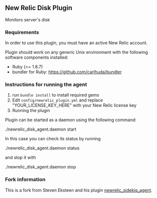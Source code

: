 ## New Relic Disk Plugin

Monitors server's disk

### Requirements

In order to use this plugin, you must have an active New Relic account.

Plugin should work on any generic Unix environment with the following
software components installed:

  - Ruby (>= 1.8.7)
  - bundler for Ruby: https://github.com/carlhuda/bundler

### Instructions for running the agent

1. run `bundle install` to install required gems
2. Edit `config/newrelic_plugin.yml` and replace "YOUR_LICENSE_KEY_HERE" with your New Relic license key
3. Running the plugin

Plugin can  be started as a daemon using the following command:

  ./newrelic_disk_agent.daemon start

In this case you can check its status by running

  ./newrelic_disk_agent.daemon status

and stop it with

  ./newrelic_disk_agent.daemon stop

### Fork information
This is a fork from Steven Eksteen and his plugin [newrelic_sidekiq_agent](https://github.com/mscifo/newrelic_sidekiq_agent).